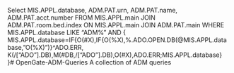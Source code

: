 Select
MIS.APPL.database,
ADM.PAT.urn,
ADM.PAT.name,
ADM.PAT.acct.number
FROM MIS.APPL.main
JOIN ADM.PAT.room.bed.index ON MIS.APPL.main
JOIN ADM.PAT.main
WHERE MIS.APPL.database LIKE “ADM%”
AND { MIS.APPL.database=IF{O(#X),IF{O(%X),%.ADO.OPEN.DB(@MIS.APPL.database,”O(%X)”)}^ADO.ERR,
K(/[“ADO”].DB),M(#DB,/[“ADO”].DB),O(#X),ADO.ERR;MIS.APPL.database} }# OpenGate-ADM-Queries
A collection of ADM queries
